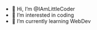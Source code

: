 - 👋 Hi, I’m @IAmLittleCoder
- 👀 I’m interested in coding
- 🌱 I’m currently learning WebDev

<!---
IAmLittleCoder/IAmLittleCoder is a ✨ special ✨ repository because its `README.md` (this file) appears on your GitHub profile.
You can click the Preview link to take a look at your changes.
--->
